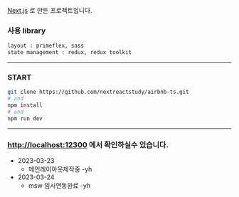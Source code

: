 [Next.js](https://nextjs.org/) 로 만든 프로젝트입니다.

### 사용 library

```bash
layout : primeflex, sass
state management : redux, redux toolkit
```

---

### START

```bash
git clone https://github.com/nextreactstudy/airbnb-ts.git
# and
npm install
# and
npm run dev
```

---

### [http://localhost:12300](http://localhost:12300) 에서 확인하실수 있습니다.

-   2023-03-23
    -   메인레이아웃제작중 -yh
-   2023-03-24
    -   msw 임시연동완료 -yh
